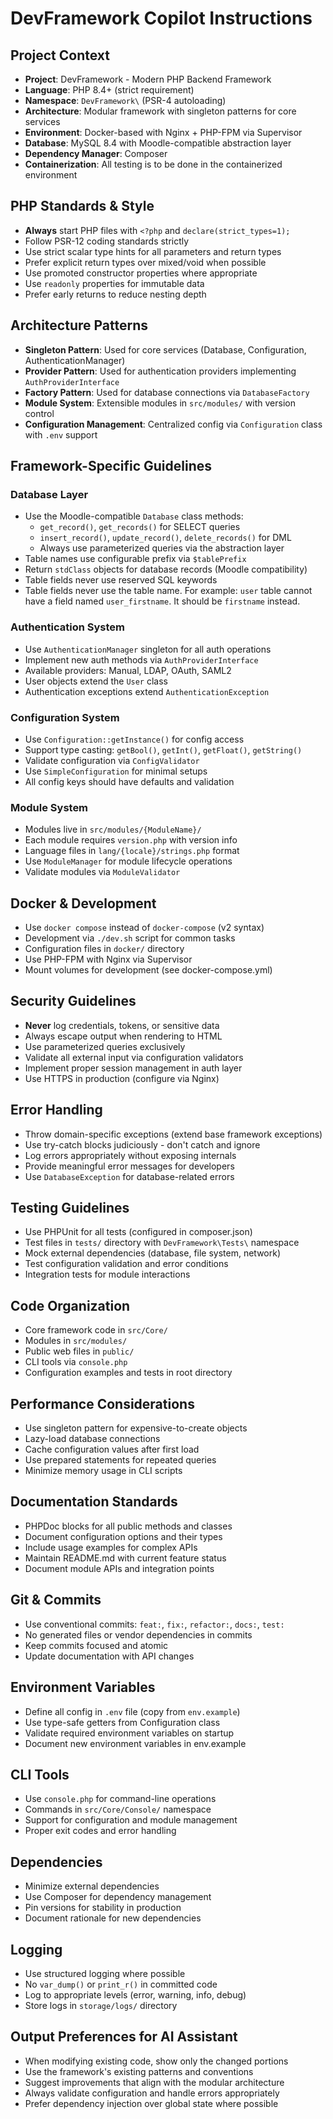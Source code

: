 # DevFramework Copilot Instructions

## Project Context
- **Project**: DevFramework - Modern PHP Backend Framework
- **Language**: PHP 8.4+ (strict requirement)
- **Namespace**: `DevFramework\` (PSR-4 autoloading)
- **Architecture**: Modular framework with singleton patterns for core services
- **Environment**: Docker-based with Nginx + PHP-FPM via Supervisor
- **Database**: MySQL 8.4 with Moodle-compatible abstraction layer
- **Dependency Manager**: Composer
- **Containerization**: All testing is to be done in the containerized environment

## PHP Standards & Style
- **Always** start PHP files with `<?php` and `declare(strict_types=1);`
- Follow PSR-12 coding standards strictly
- Use strict scalar type hints for all parameters and return types
- Prefer explicit return types over mixed/void when possible
- Use promoted constructor properties where appropriate
- Use `readonly` properties for immutable data
- Prefer early returns to reduce nesting depth

## Architecture Patterns
- **Singleton Pattern**: Used for core services (Database, Configuration, AuthenticationManager)
- **Provider Pattern**: Used for authentication providers implementing `AuthProviderInterface`
- **Factory Pattern**: Used for database connections via `DatabaseFactory`
- **Module System**: Extensible modules in `src/modules/` with version control
- **Configuration Management**: Centralized config via `Configuration` class with `.env` support

## Framework-Specific Guidelines

### Database Layer
- Use the Moodle-compatible `Database` class methods:
  - `get_record()`, `get_records()` for SELECT queries
  - `insert_record()`, `update_record()`, `delete_records()` for DML
  - Always use parameterized queries via the abstraction layer
- Table names use configurable prefix via `$tablePrefix`
- Return `stdClass` objects for database records (Moodle compatibility)
- Table fields never use reserved SQL keywords
- Table fields never use the table name. For example: `user` table cannot have a field named `user_firstname`. It should be `firstname` instead.


### Authentication System
- Use `AuthenticationManager` singleton for all auth operations
- Implement new auth methods via `AuthProviderInterface`
- Available providers: Manual, LDAP, OAuth, SAML2
- User objects extend the `User` class
- Authentication exceptions extend `AuthenticationException`

### Configuration System
- Use `Configuration::getInstance()` for config access
- Support type casting: `getBool()`, `getInt()`, `getFloat()`, `getString()`
- Validate configuration via `ConfigValidator`
- Use `SimpleConfiguration` for minimal setups
- All config keys should have defaults and validation

### Module System
- Modules live in `src/modules/{ModuleName}/`
- Each module requires `version.php` with version info
- Language files in `lang/{locale}/strings.php` format
- Use `ModuleManager` for module lifecycle operations
- Validate modules via `ModuleValidator`

## Docker & Development
- Use `docker compose` instead of `docker-compose` (v2 syntax)
- Development via `./dev.sh` script for common tasks
- Configuration files in `docker/` directory
- Use PHP-FPM with Nginx via Supervisor
- Mount volumes for development (see docker-compose.yml)

## Security Guidelines
- **Never** log credentials, tokens, or sensitive data
- Always escape output when rendering to HTML
- Use parameterized queries exclusively
- Validate all external input via configuration validators
- Implement proper session management in auth layer
- Use HTTPS in production (configure via Nginx)

## Error Handling
- Throw domain-specific exceptions (extend base framework exceptions)
- Use try-catch blocks judiciously - don't catch and ignore
- Log errors appropriately without exposing internals
- Provide meaningful error messages for developers
- Use `DatabaseException` for database-related errors

## Testing Guidelines
- Use PHPUnit for all tests (configured in composer.json)
- Test files in `tests/` directory with `DevFramework\Tests\` namespace
- Mock external dependencies (database, file system, network)
- Test configuration validation and error conditions
- Integration tests for module interactions

## Code Organization
- Core framework code in `src/Core/`
- Modules in `src/modules/`
- Public web files in `public/`
- CLI tools via `console.php`
- Configuration examples and tests in root directory

## Performance Considerations
- Use singleton pattern for expensive-to-create objects
- Lazy-load database connections
- Cache configuration values after first load
- Use prepared statements for repeated queries
- Minimize memory usage in CLI scripts

## Documentation Standards
- PHPDoc blocks for all public methods and classes
- Document configuration options and their types
- Include usage examples for complex APIs
- Maintain README.md with current feature status
- Document module APIs and integration points

## Git & Commits
- Use conventional commits: `feat:`, `fix:`, `refactor:`, `docs:`, `test:`
- No generated files or vendor dependencies in commits
- Keep commits focused and atomic
- Update documentation with API changes

## Environment Variables
- Define all config in `.env` file (copy from `env.example`)
- Use type-safe getters from Configuration class
- Validate required environment variables on startup
- Document new environment variables in env.example

## CLI Tools
- Use `console.php` for command-line operations
- Commands in `src/Core/Console/` namespace
- Support for configuration and module management
- Proper exit codes and error handling

## Dependencies
- Minimize external dependencies
- Use Composer for dependency management
- Pin versions for stability in production
- Document rationale for new dependencies

## Logging
- Use structured logging where possible
- No `var_dump()` or `print_r()` in committed code
- Log to appropriate levels (error, warning, info, debug)
- Store logs in `storage/logs/` directory

## Output Preferences for AI Assistant
- When modifying existing code, show only the changed portions
- Use the framework's existing patterns and conventions
- Suggest improvements that align with the modular architecture
- Always validate configuration and handle errors appropriately
- Prefer dependency injection over global state where possible


